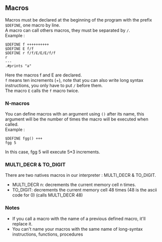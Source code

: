## Macros

Macros must be declared at the beginning of the program with the prefix `$DEFINE`, one macro by line.<br>
A macro can call others macros, they must be separated by `/`. <br>
Example :

```
$DEFINE f ++++++++++
$DEFINE E f/f
$DEFINE r f/f/E/E/E/f/f
r
---
.#prints "a"
```
 
 Here the macros f and E are declared.<br>
 `f` means ten increments (+), note that you can also write long syntax instructions, you only have to put `/` before them.<br>
 The macro `E` calls the `f` macro twice.
 
### N-macros
 
 You can define macros with an argument using `()` after its name, this argument will be the number of times the macro will be executed when called.<br>
 Example :
 ```
 $DEFINE fgg() +++
 fgg 5
 ```

 In this case, fgg 5 will execute 5*3 increments.
 
### MULTI_DECR & TO_DIGIT
 
 There are two natives macros in our interpreter :
 MULTI_DECR & TO_DIGIT.
 
 * MULTI_DECR n: decrements the current memory cell n times.
 * TO_DIGIT: decrements the current memory cell 48 times (48 is the ascii code for 0)
 (calls MULTI_DECR 48)

### Notes
* If you call a macro with the name of a previous defined macro, it'll replace it.
* You can't name your macros with the same name of long-syntax instructions, functions, procedures